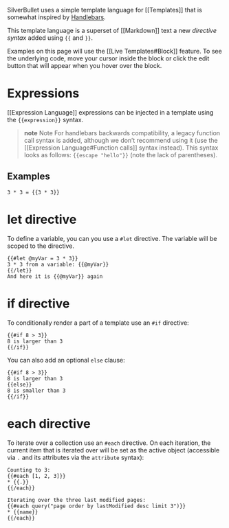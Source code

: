 SilverBullet uses a simple template language for [[Templates]] that is somewhat inspired by [Handlebars](https://handlebarsjs.com/).

This template language is a superset of [[Markdown]] text a new _directive syntax_ added using `{{` and `}}`.

Examples on this page will use the [[Live Templates#Block]] feature. To see the underlying code, move your cursor inside the block or click the edit button that will appear when you hover over the block.

# Expressions
[[Expression Language]] expressions can be injected in a template using the `{{expression}}` syntax.

> **note** Note
> For handlebars backwards compatibility, a legacy function call syntax is added, although we don’t recommend using it (use the [[Expression Language#Function calls]] syntax instead).
> This syntax looks as follows: `{{escape "hello"}}` (note the lack of parentheses).

## Examples
```template
3 * 3 = {{3 * 3}}
```

# let directive
To define a variable, you can you use a `#let` directive. The variable will be scoped to the directive.

```template
{{#let @myVar = 3 * 3}}
3 * 3 from a variable: {{@myVar}}
{{/let}}
And here it is {{@myVar}} again
```

# if directive
To conditionally render a part of a template use an `#if` directive:

```template
{{#if 8 > 3}}
8 is larger than 3
{{/if}}
```

You can also add an optional `else` clause:

```template
{{#if 8 > 3}}
8 is larger than 3
{{else}}
8 is smaller than 3
{{/if}}
```

# each directive
To iterate over a collection use an `#each` directive. On each iteration, the current item that is iterated over will be set as the active object (accessible via `.` and its attributes via the `attribute` syntax):

```template
Counting to 3:
{{#each [1, 2, 3]}}
* {{.}}
{{/each}}

Iterating over the three last modified pages:
{{#each query("page order by lastModified desc limit 3")}}
* {{name}}
{{/each}}
```
